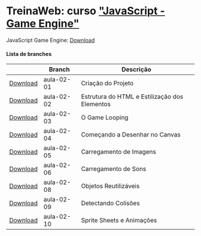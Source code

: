 
# TreinaWeb: curso ["JavaScript - Game Engine"](https://www.treinaweb.com.br/curso/)

JavaScript Game Engine: [Download](https://github.com/treinaweb/treinaweb-javascript-game-engine/archive/main.zip)

#### Lista de branches
|  | Branch | Descrição |
| ------ | ------ |  ------ | 
[Download](https://github.com/treinaweb/treinaweb-javascript-game-engine/archive/aula-02-01.zip)    |  aula-02-01     | Criação do Projeto |
[Download](https://github.com/treinaweb/treinaweb-javascript-game-engine/archive/aula-02-02.zip)    |  aula-02-02     | Estrutura do HTML e Estilização dos Elementos |
[Download](https://github.com/treinaweb/treinaweb-javascript-game-engine/archive/aula-02-03.zip)    |  aula-02-03     | O Game Looping |
[Download](https://github.com/treinaweb/treinaweb-javascript-game-engine/archive/aula-02-04.zip)    |  aula-02-04     | Começando a Desenhar no Canvas |
[Download](https://github.com/treinaweb/treinaweb-javascript-game-engine/archive/aula-02-05.zip)    |  aula-02-05     | Carregamento de Imagens |
[Download](https://github.com/treinaweb/treinaweb-javascript-game-engine/archive/aula-02-06.zip)    |  aula-02-06     | Carregamento de Sons |
[Download](https://github.com/treinaweb/treinaweb-javascript-game-engine/archive/aula-02-08.zip)    |  aula-02-08     | Objetos Reutilizáveis |
[Download](https://github.com/treinaweb/treinaweb-javascript-game-engine/archive/aula-02-09.zip)    |  aula-02-09     | Detectando Colisões |
[Download](https://github.com/treinaweb/treinaweb-javascript-game-engine/archive/aula-02-10.zip)    |  aula-02-10     | Sprite Sheets e Animações |
